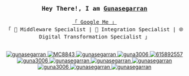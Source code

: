 <!-- Intro  -->
<h3 align="center">
        <samp>Hey There!, I am
                <b><a target="_blank" href="https://gunasegarran.me">Gunasegarran</a></b>
        </samp>
</h3>


<p align="center">
  <samp>
    <a href="https://www.google.com/search?q=gunasegarran+magadevan">「 Google Me 」</a>
    <br>
    「 🔧 Middleware Specialist | 🔄 Integration Specialist | 🌐 Digital Transformation Specialist 」
    <br>
    <br>
  </samp>
</p>

<p align="center">
 <a href="https://gunasegarran.me" target="blank">
  <img src="https://img.shields.io/badge/gunasegarran-DC143C?style=for-the-badge&logo=gitpod&logoColor=white" alt="gunasegarran" />
 </a>
 <a href="https://www.thecn.com/MC8843" target="_blank">
  <img src="https://img.shields.io/badge/Course Networking-%230056D2.svg?style=for-the-badge&logo=Coursera&logoColor=white" alt="MC8843"  />
</a>
 <a href="https://linkedin.com/in/gunasegarran" target="_blank">
  <img src="https://img.shields.io/badge/LinkedIn-0077B5?style=for-the-badge&logo=linkedin&logoColor=white" alt="gunasegarran"/>
 </a>
 <a href="https://www.hackerrank.com/profile/guna3006" target="_blank">
  <img src="https://img.shields.io/badge/-Hackerrank-2EC866?style=for-the-badge&logo=HackerRank&logoColor=white" alt="guna3006" />
 </a>
 <a href="https://hyperskill.org/profile/615892557" target="_blank">
  <img src="https://img.shields.io/badge/Hyperskill-000000?style=for-the-badge&logo=jetbrains&logoColor=white" alt="615892557"/>
 </a>
 <a href="https://www.datacamp.com/portfolio/guna3006" target="_blank">
  <img src="https://img.shields.io/badge/Datacamp-05192D?style=for-the-badge&logo=datacamp&logoColor=03E860" alt="guna3006" />
 </a>
 <a href="https://www.coursera.org/learner/gunasegarran" target="_blank">
  <img src="https://img.shields.io/badge/Coursera-%230056D2.svg?style=for-the-badge&logo=Coursera&logoColor=white" alt="gunasegarran"  />
  </a>
 <a href="https://www.freecodecamp.org/gunasegarran" target="_blank">
  <img src="https://img.shields.io/badge/Freecodecamp-%23123.svg?&style=for-the-badge&logo=freecodecamp&logoColor=green" alt="gunasegarran"  />
</a>
 <a href="https://www.cloudskillsboost.google/public_profiles/612744d5-3b9b-4026-9fd3-03836f5c5cd1" target="_blank">
  <img src="https://img.shields.io/badge/cloud skills boost-%234285F4.svg?style=for-the-badge&logo=google-cloud&logoColor=white" alt="gunasegarran"  />
</a>
 <a href="https://hub.docker.com/u/guna3006" target="_blank">
  <img src="https://img.shields.io/badge/docker-%230db7ed.svg?style=for-the-badge&logo=docker&logoColor=white" alt="guna3006"  />
</a>
 <a href="https://sgq.io/Vxci290" target="_blank">
  <img src="https://img.shields.io/badge/accredible-%23220052.svg?style=for-the-badge&logo=adonisjs&logoColor=white" alt="gunasegarran"  />
</a>
 <a href="https://www.credly.com/users/gunasegarran-magadevan/badges" target="_blank">
  <img src="https://img.shields.io/badge/credly-%23F46800.svg?style=for-the-badge&logo=codingninjas&logoColor=white" alt="gunasegarran"  />
</a>
</p>
<br />
